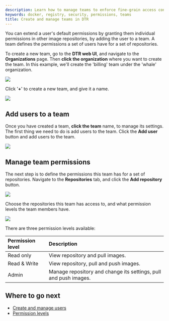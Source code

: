 ```yaml
---
description: Learn how to manage teams to enforce fine-grain access control in Docker Trusted Registry.
keywords: docker, registry, security, permissions, teams
title: Create and manage teams in DTR
---
```

You can extend a user's default permissions by granting them individual permissions in other image repositories, by adding the user to a team. A team defines the permissions a set of users have for a set of repositories.

To create a new team, go to the **DTR web UI**, and navigate to the **Organizations** page. Then **click the organization** where you want to create the team. In this example, we'll create the 'billing' team under the 'whale' organization.

![](../../images/create-and-manage-teams-1.png)

Click '**+**' to create a new team, and give it a name.

![](../../images/create-and-manage-teams-2.png)

## Add users to a team

Once you have created a team, **click the team** name, to manage its settings. The first thing we need to do is add users to the team. Click the **Add user** button and add users to the team.

![](../../images/create-and-manage-teams-3.png)

## Manage team permissions

The next step is to define the permissions this team has for a set of repositories. Navigate to the **Repositories** tab, and click the **Add repository** button.

![](../../images/create-and-manage-teams-4.png)

Choose the repositories this team has access to, and what permission levels the team members have.

![](../../images/create-and-manage-teams-5.png)

There are three permission levels available:

| Permission level | Description                                                      |
|:---------------- |:---------------------------------------------------------------- |
| Read only        | View repository and pull images.                                 |
| Read & Write     | View repository, pull and push images.                           |
| Admin            | Manage repository and change its settings, pull and push images. |

## Where to go next

* [Create and manage users](create-and-manage-users.md)
* [Permission levels](permission-levels.md)